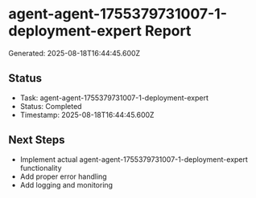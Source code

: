 # agent-agent-1755379731007-1-deployment-expert Report

Generated: 2025-08-18T16:44:45.600Z

## Status
- Task: agent-agent-1755379731007-1-deployment-expert
- Status: Completed
- Timestamp: 2025-08-18T16:44:45.600Z

## Next Steps
- Implement actual agent-agent-1755379731007-1-deployment-expert functionality
- Add proper error handling
- Add logging and monitoring
